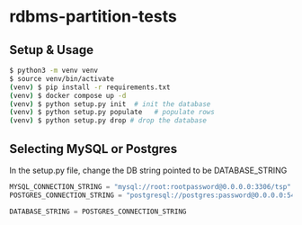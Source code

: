 # rdbms-partition-tests

## Setup & Usage

```bash
$ python3 -m venv venv
$ source venv/bin/activate
(venv) $ pip install -r requirements.txt
(venv) $ docker compose up -d
(venv) $ python setup.py init  # init the database
(venv) $ python setup.py populate   # populate rows
(venv) $ python setup.py drop # drop the database
```

## Selecting MySQL or Postgres

In the setup.py file, change the DB string pointed to be DATABASE_STRING
```python
MYSQL_CONNECTION_STRING = "mysql://root:rootpassword@0.0.0.0:3306/tsp"
POSTGRES_CONNECTION_STRING = "postgresql://postgres:password@0.0.0.0:5432/tsp"

DATABASE_STRING = POSTGRES_CONNECTION_STRING
```